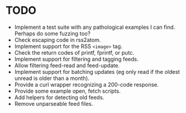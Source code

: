 # TODO

- Implement a test suite with any pathological examples I can find.
  Perhaps do some fuzzing too?
- Check escaping code in rss2atom.
- Implement support for the RSS `<image>` tag.
- Check the return codes of printf, fprintf, or putc.
- Implement support for filtering and tagging feeds.
- Allow filtering feed-read and feed-update.
- Implement support for batching updates (eg only read if the oldest unread
  is older than a month).
- Provide a curl wrapper recognizing a 200-code response.
- Provide some example open, fetch scripts.
- Add helpers for detecting old feeds.
- Remove unparseable feed files.

